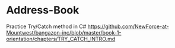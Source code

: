 # Address-Book
Practice Try/Catch method in C#
https://github.com/NewForce-at-Mountwest/bangazon-inc/blob/master/book-1-orientation/chapters/TRY_CATCH_INTRO.md

